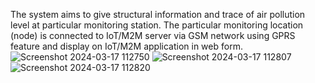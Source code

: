 The system aims to give structural information and trace of air pollution level at particular monitoring station. The particular monitoring location (node) is connected to IoT/M2M server via GSM network using GPRS feature and display on IoT/M2M application in web form.
![Screenshot 2024-03-17 112750](https://github.com/vandanatella/air-pollution-using-iot/assets/164319786/48bf05d0-bee8-4c32-86f0-6392d8bbd673)
![Screenshot 2024-03-17 112807](https://github.com/vandanatella/air-pollution-using-iot/assets/164319786/028d7593-109e-4ba1-9362-fdaa65967a42)
![Screenshot 2024-03-17 112820](https://github.com/vandanatella/air-pollution-using-iot/assets/164319786/02ffc4dd-3a84-43a4-aabd-c473e7b144ff)
